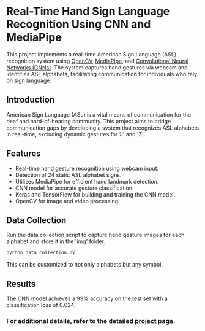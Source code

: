 # Real-Time Hand Sign Language Recognition Using CNN and MediaPipe

This project implements a real-time American Sign Language (ASL) recognition system using [OpenCV](https://docs.opencv.org/4.10.0/index.html), [MediaPipe](https://ai.google.dev/edge/mediapipe/solutions/guide), and [Convolutional Neural Networks (CNNs)](https://en.wikipedia.org/wiki/Convolutional_neural_network). The system captures hand gestures via webcam and identifies ASL alphabets, facilitating communication for individuals who rely on sign language.

## Introduction

American Sign Language (ASL) is a vital means of communication for the deaf and hard-of-hearing community. This project aims to bridge communication gaps by developing a system that recognizes ASL alphabets in real-time, excluding dynamic gestures for 'J' and 'Z'.

## Features

- Real-time hand gesture recognition using webcam input.
- Detection of 24 static ASL alphabet signs.
- Utilizes MediaPipe for efficient hand landmark detection.
- CNN model for accurate gesture classification.
- Keras and TensorFlow for building and training the CNN model.
- OpenCV for image and video processing.

## Data Collection

Run the data collection script to capture hand gesture images for each alphabet and store it in the 'img' folder.
```bash
python data_collection.py
```
This can be customized to not only alphabets but any symbol.

## Results

The CNN model achieves a 99% accuracy on the test set with a classification loss of 0.024.

### For additional details, refer to the detailed [project page](https://sudipdas-projects.netlify.app/hand-sign-language-detection-asl-recognition-system-using-cnn-and-mediapipe/).
